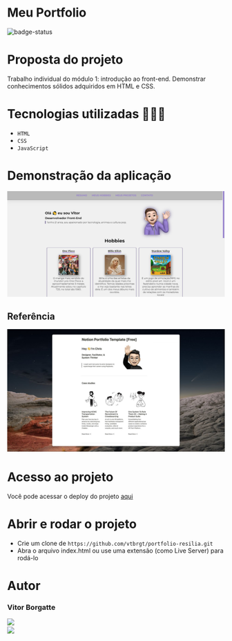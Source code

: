 # Meu Portfolio
![badge-status](https://img.shields.io/badge/status-FINALIZADO-green?style=for-the-badge)

# Proposta do projeto

Trabalho individual do módulo 1: introdução ao front-end. Demonstrar conhecimentos sólidos adquiridos em HTML e CSS.

# Tecnologias utilizadas 👨🏻‍💻

- `HTML`
- `CSS`
- `JavaScript`

# Demonstração da aplicação

<img src="./images/meu_projeto.png" alt="Demonstração da aplicação" width="600"/>

## Referência
<a href="https://twitter.com/semigrownkid/status/1566596533629370371?s=20&t=vGpdRz11UUzbB4IBc_XnWg">
<img src="./images/ref.jpg" alt="Referência" width="600"/>
</a>

# Acesso ao projeto

Você pode acessar o deploy do projeto [aqui](https://portfolio-resilia.vercel.app)

# Abrir e rodar o projeto

- Crie um clone de `https://github.com/vtbrgt/portfolio-resilia.git`
- Abra o arquivo index.html ou use uma extensão (como Live Server) para rodá-lo

# Autor

### Vitor Borgatte

<a style="display: block;" href="https://www.github.com/vtbrgt" target="_blank">
<img src="https://img.shields.io/badge/GitHub-100000?style=for-the-badge&logo=github&logoColor=white">
</a>
<a href="https://www.linkedin.com/in/vitor-borgatte/" target="_blank">
<img src="https://img.shields.io/badge/LinkedIn-0077B5?style=for-the-badge&logo=linkedin&logoColor=white">
</a>
